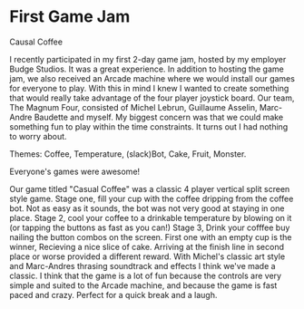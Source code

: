 # First Game Jam

Causal Coffee

I recently participated in my first 2-day game jam, hosted by my employer Budge Studios.  It was a great experience.  In addition to hosting the game jam, we also received an Arcade machine where we would install our games for everyone to play.  With this in mind I knew I wanted to create something that would really take advantage of the four player joystick board.  Our team, The Magnum Four, consisted of Michel Lebrun, Guillaume Asselin, Marc-Andre Baudette and myself.  My biggest concern was that we could make something fun to play within the time constraints.  It turns out I had nothing to worry about.

Themes: Coffee, Temperature, (slack)Bot, Cake, Fruit, Monster.

Everyone's games were awesome!

Our game titled "Casual Coffee" was a classic 4 player vertical split screen style game.  Stage one, fill your cup with the coffee dripping from the coffee bot.  Not as easy as it sounds, the bot was not very good at staying in one place.  Stage 2, cool your coffee to a drinkable temperature by blowing on it (or tapping the buttons as fast as you can!)  Stage 3, Drink your cofffee buy nailing the button combos on the screen.  First one with an empty cup is the winner, Recieving a nice slice of cake.  Arriving at the finish line in second place or worse provided a different reward.  With Michel's classic art style and Marc-Andres thrasing soundtrack and effects I think we've made a classic.  I think that the game is a lot of fun because the controls are very simple and suited to the Arcade machine, and because the game is fast paced and crazy.  Perfect for a quick break and a laugh.



